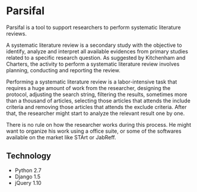 Parsifal
========

Parsifal is a tool to support researchers to perform systematic literature reviews.

A systematic literature review is a secondary study with the objective to identify, analyze and interpret all available evidences from primary studies related to a specific research question. As suggested by Kitchenham and Charters, the activity to perform a systematic literature review involves planning, conducting and reporting the review.

Performing a systematic literature review is a labor-intensive task that requires a huge amount of work from the researcher, designing the protocol, adjusting the search string, filtering the results, sometimes more than a thousand of articles, selecting those articles that attends the include criteria and removing those articles that attends the exclude criteria. After that, the researcher might start to analyze the relevant result one by one.

There is no rule on how the researcher works during this process. He might want to organize his work using a office suite, or some of the softwares available on the market like STArt or JabReff.

Technology
----------
* Python 2.7
* Django 1.5
* jQuery 1.10
